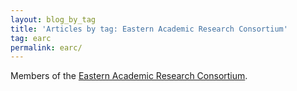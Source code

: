 ```yaml
---
layout: blog_by_tag
title: 'Articles by tag: Eastern Academic Research Consortium'
tag: earc
permalink: earc/
---
```


Members of the [Eastern Academic Research Consortium](http://easternarc.ac.uk/).
